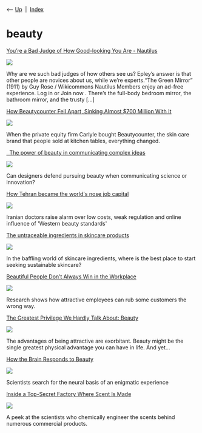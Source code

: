 <div class="nav">

⟵ [Up](index.html)  \|  [Index](index.html)

</div>

# beauty

<div class="cards">

<div class="card">

<div class="card-title">

[You’re a Bad Judge of How Good-looking You Are -
Nautilus](https://nautil.us/youre-a-bad-judge-of-how-good_looking-you-are-237065/?utm_source=fb-naut&utm_medium=organic-social&fbclid=IwY2xjawJ6GURleHRuA2FlbQIxMQABHiaboMMN_HKpPaBVR-J9lFKsUV1w33vJPpBcV_8iOm5xcKJ8GdN-IirfE9WR_aem_QDsJXFkALReejfAWkhCSMQ)

</div>

<div class="card-image">

[![](https://assets.nautil.us/sites/3/nautilus/ham1o98a-14582_ab51d7a8e04f1b4c88439526b107c768.jpg?auto=compress&fm=pjpg&ixlib=php-3.3.1)](https://nautil.us/youre-a-bad-judge-of-how-good_looking-you-are-237065/?utm_source=fb-naut&utm_medium=organic-social&fbclid=IwY2xjawJ6GURleHRuA2FlbQIxMQABHiaboMMN_HKpPaBVR-J9lFKsUV1w33vJPpBcV_8iOm5xcKJ8GdN-IirfE9WR_aem_QDsJXFkALReejfAWkhCSMQ)

</div>

Why are we such bad judges of how others see us? Epley’s answer is that
other people are novices about us, while we’re experts.“The Green
Mirror” (1911) by Guy Rose / Wikicommons Nautilus Members enjoy an
ad-free experience. Log in or Join now . There’s the full-body bedroom
mirror, the bathroom mirror, and the trusty \[…\]

</div>

<div class="card">

<div class="card-title">

[How Beautycounter Fell Apart, Sinking Almost \$700 Million With
It](https://www.nytimes.com/2024/07/10/business/beautycounter-carlyle-gregg-renfrew.html)

</div>

<div class="card-image">

[![](https://static01.nyt.com/images/2024/06/05/multimedia/00BeautyCounter-Hill-qvgk/00BeautyCounter-Hill-qvgk-largeHorizontalJumbo.jpg)](https://www.nytimes.com/2024/07/10/business/beautycounter-carlyle-gregg-renfrew.html)

</div>

When the private equity firm Carlyle bought Beautycounter, the skin care
brand that people sold at kitchen tables, everything changed.

</div>

<div class="card">

<div class="card-title">

[  The power of beauty in communicating complex
ideas](https://www.doc.cc/articles/power-of-beauty)

</div>

<div class="card-image">

[![](https://images.prismic.io/doc-ux-collective/ZlO5DCk0V36pXo7Y_image7.jpg?auto=format%2Ccompress&rect=1440%2C74%2C3157%2C1631&w=1200&h=620)](https://www.doc.cc/articles/power-of-beauty)

</div>

Can designers defend pursuing beauty when communicating science or
innovation?

</div>

<div class="card">

<div class="card-title">

[How Tehran became the world's nose job
capital](https://theweek.com/health/how-iran-became-the-worlds-nose-job-capital)

</div>

<div class="card-image">

[![](https://cdn.mos.cms.futurecdn.net/tXonxjcLh6k6jtrQnGmobB-1200-80.jpg)](https://theweek.com/health/how-iran-became-the-worlds-nose-job-capital)

</div>

Iranian doctors raise alarm over low costs, weak regulation and online
influence of 'Western beauty standards'

</div>

<div class="card">

<div class="card-title">

[The untraceable ingredients in skincare
products](https://www.bbc.com/future/article/20240215-sustainable-skincare-how-to-make-your-own-moisturiser-at-home?ocid=global_future_rss)

</div>

<div class="card-image">

[![](https://ychef.files.bbci.co.uk/624x351/p0hc4b95.jpg)](https://www.bbc.com/future/article/20240215-sustainable-skincare-how-to-make-your-own-moisturiser-at-home?ocid=global_future_rss)

</div>

In the baffling world of skincare ingredients, where is the best place
to start seeking sustainable skincare?

</div>

<div class="card">

<div class="card-title">

[Beautiful People Don’t Always Win in the
Workplace](https://getpocket.com/explore/item/beautiful-people-don-t-always-win-in-the-workplace)

</div>

<div class="card-image">

[![](https://pocket-image-cache.com/1200x/filters:format(jpg):extract_focal()/https%3A%2F%2Fpocket-syndicated-images.s3.amazonaws.com%2Farticles%2F4780%2F1592580478_file-20190926-51410-12m9akjcrop.jpg)](https://getpocket.com/explore/item/beautiful-people-don-t-always-win-in-the-workplace)

</div>

Research shows how attractive employees can rub some customers the wrong
way.

</div>

<div class="card">

<div class="card-title">

[The Greatest Privilege We Hardly Talk About:
Beauty](https://medium.com/@sfard/the-greatest-privilege-we-hardly-talk-about-beauty-7db3f70c1116)

</div>

<div class="card-image">

[![](https://miro.medium.com/v2/resize:fit:440/0*oYWbfFI1wo5rr3w1.jpg)](https://medium.com/@sfard/the-greatest-privilege-we-hardly-talk-about-beauty-7db3f70c1116)

</div>

The advantages of being attractive are exorbitant. Beauty might be the
single greatest physical advantage you can have in life. And yet…

</div>

<div class="card">

<div class="card-title">

[How the Brain Responds to
Beauty](https://www.scientificamerican.com/article/how-the-brain-responds-to-beauty)

</div>

<div class="card-image">

[![](https://static.scientificamerican.com/sciam/cache/file/2A155CE7-410B-43D3-BE772A65B62CD316_source.jpg?w=1200)](https://www.scientificamerican.com/article/how-the-brain-responds-to-beauty)

</div>

Scientists search for the neural basis of an enigmatic experience

</div>

<div class="card">

<div class="card-title">

[Inside a Top-Secret Factory Where Scent Is
Made](http://getpocket.com/explore/item/inside-a-top-secret-factory-where-scent-is-made)

</div>

<div class="card-image">

[![](https://pocket-image-cache.com/1200x/filters:format(jpg):extract_focal()/https%3A%2F%2Fs3.amazonaws.com%2Fpocket-syndicated-images%2Farticles%2F103%2F1566573424_5d28a805448f8.jpg)](http://getpocket.com/explore/item/inside-a-top-secret-factory-where-scent-is-made)

</div>

A peek at the scientists who chemically engineer the scents behind
numerous commercial products.

</div>

</div>
